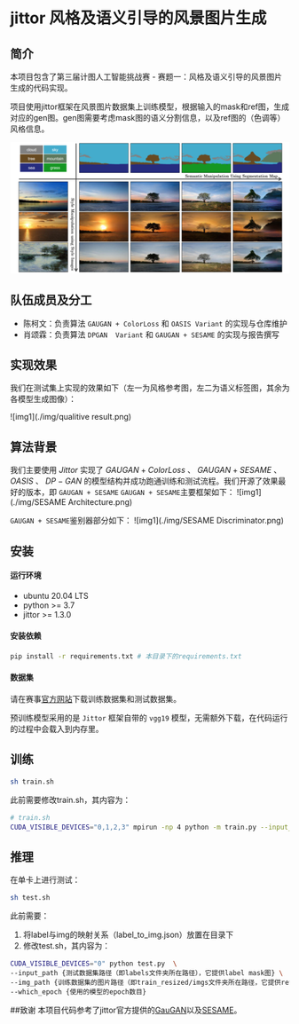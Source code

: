 # jittor 风格及语义引导的风景图片生成
          
## 简介
本项目包含了第三届计图人工智能挑战赛 - 赛题一：风格及语义引导的风景图片生成的代码实现。

项目使用jittor框架在风景图片数据集上训练模型，根据输入的mask和ref图，生成对应的gen图。gen图需要考虑mask图的语义分割信息，以及ref图的（色调等）风格信息。

![img1](./img/background.png)

## 队伍成员及分工

* 陈柯文：负责算法 `GAUGAN + ColorLoss` 和 `OASIS Variant` 的实现与仓库维护
* 肖颂霖：负责算法 `DPGAN  Variant` 和 `GAUGAN + SESAME` 的实现与报告撰写

## 实现效果
我们在测试集上实现的效果如下（左一为风格参考图，左二为语义标签图，其余为各模型生成图像）：

![img1](./img/qualitive result.png)


## 算法背景
我们主要使用 $Jittor$ 实现了 $GAUGAN + ColorLoss$ 、 $GAUGAN + SESAME$ 、 $OASIS$ 、 $DP-GAN$ 的模型结构并成功跑通训练和测试流程。我们开源了效果最好的版本，即 `GAUGAN + SESAME`
`GAUGAN + SESAME`主要框架如下：
![img1](./img/SESAME Architecture.png)

`GAUGAN + SESAME`鉴别器部分如下：
![img1](./img/SESAME Discriminator.png)

## 安装

#### 运行环境

- ubuntu 20.04 LTS
- python >= 3.7
- jittor >= 1.3.0

#### 安装依赖

```bash
pip install -r requirements.txt # 本目录下的requirements.txt
```

#### 数据集

请在赛事[官方网站](https://www.educoder.net/competitions/index/Jittor-4)下载训练数据集和测试数据集。

预训练模型采用的是 `Jittor` 框架自带的 `vgg19` 模型，无需额外下载，在代码运行的过程中会载入到内存里。

## 训练

```bash
sh train.sh
```
此前需要修改train.sh，其内容为：
```bash
# train.sh
CUDA_VISIBLE_DEVICES="0,1,2,3" mpirun -np 4 python -m train.py --input_path {训练数据集路径（即train_resized文件夹所在路径）}
```
## 推理

在单卡上进行测试：

```bash 
sh test.sh
```

此前需要：
1. 将label与img的映射关系（label_to_img.json）放置在目录下
2. 修改test.sh，其内容为：
```bash
CUDA_VISIBLE_DEVICES="0" python test.py  \
--input_path {测试数据集路径（即labels文件夹所在路径），它提供label mask图} \
--img_path {训练数据集的图片路径（即train_resized/imgs文件夹所在路径，它提供ref图）}
--which_epoch {使用的模型的epoch数目}
```


##致谢
本项目代码参考了jittor官方提供的[GauGAN](https://github.com/Jittor/JGAN/tree/master/models/gaugan)以及[SESAME]([www.code.com](https://github.com/entavelis/OpenSESAME)https://github.com/entavelis/OpenSESAME)。

